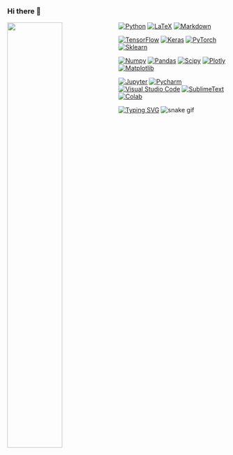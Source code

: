 ### Hi there 👋

<!--
**Neurojedi/neurojedi** is a ✨ _special_ ✨ repository because its `README.md` (this file) appears on your GitHub profile.

Here are some ideas to get you started:

- 🔭 I’m currently working on ...
- 🌱 I’m currently learning ...
- 👯 I’m looking to collaborate on ...
- 🤔 I’m looking for help with ...
- 💬 Ask me about ...
- 📫 How to reach me: ...
- 😄 Pronouns: ...
- ⚡ Fun fact: ...
--> 

<div><img style="width: 50%;" align="left" class="img" src="https://github-readme-stats.vercel.app/api?username=neurojedi&show_icons=true&theme=dark" /></div>
<div style="" align="left-center">
<a href="https://github.com/search?q=user%3ADenverCoder1+language%3Apython" align="right"><img alt="Python" src="https://camo.githubusercontent.com/808dfd4514d73d808f2a42e033ec59d350a25356be62824be52e3b258afeb5e6/68747470733a2f2f696d672e736869656c64732e696f2f62616467652f507974686f6e2d3134333534432e7376673f6c6f676f3d707974686f6e266c6f676f436f6c6f723d7768697465" data-canonical-src="https://img.shields.io/badge/Python-14354C.svg?logo=python&amp;logoColor=white" style="max-width: 100%;"></a>
<a href="https://github.com/search?q=user%3ADenverCoder1+language%3Atex"><img alt="LaTeX" src="https://camo.githubusercontent.com/5735758cfb0bb214ab021fd1e6f35f638efd2e4dbd85ad6888c313696be817ff/68747470733a2f2f696d672e736869656c64732e696f2f62616467652f4c615465582d3030383038302e7376673f6c6f676f3d4c61546558266c6f676f436f6c6f723d7768697465" data-canonical-src="https://img.shields.io/badge/LaTeX-008080.svg?logo=LaTeX&amp;logoColor=white" style="max-width: 100%;"></a>
<a href="https://github.com/search?q=user%3ADenverCoder1+language%3Amarkdown"><img alt="Markdown" src="https://camo.githubusercontent.com/0efd050828ea5aa9f24a975795966252bcaa93ce8d2bb4823bc75b52931a9749/68747470733a2f2f696d672e736869656c64732e696f2f62616467652f4d61726b646f776e2d3030303030302e7376673f6c6f676f3d6d61726b646f776e266c6f676f436f6c6f723d7768697465" data-canonical-src="https://img.shields.io/badge/Markdown-000000.svg?logo=markdown&amp;logoColor=white" style="max-width: 100%;"></a>

  <a href="#"><img alt="TensorFlow" src="https://camo.githubusercontent.com/6e41841810686404d397e20e14cf7d11253f3b07633e1cf86d5e7921df19e752/68747470733a2f2f696d672e736869656c64732e696f2f62616467652f54656e736f72466c6f772d4646364630302e7376673f6c6f676f3d54656e736f72466c6f77266c6f676f436f6c6f723d7768697465" data-canonical-src="https://img.shields.io/badge/TensorFlow-FF6F00.svg?logo=TensorFlow&amp;logoColor=white" style="max-width: 100%;"></a>
<a href="#"><img alt="Keras" src="https://img.shields.io/badge/Keras-%23D00000.svg?logo=Keras&logoColor=white" data-canonical-src="https://img.shields.io/badge/Keras-%23D00000.svg?logo=Keras&logoColor=white" style="max-width: 100%;"></a>
<a href="#"><img alt="PyTorch" src="https://img.shields.io/badge/PyTorch-%23EE4C2C.svg?logo=pytorch&logoColor=white" data-canonical-src="https://img.shields.io/badge/TensorFlow-FF6F00.svg?logo=TensorFlow&amp;logoColor=white" style="max-width: 100%;"></a>
<a href="#"><img alt="Sklearn" src="https://img.shields.io/badge/scikit--learn-%23F7931E.svg?logo=scikitlearn&logoColor=white" data-canonical-src="https://img.shields.io/badge/Keras-%23D00000.svg?logo=Keras&logoColor=white" style="max-width: 100%;"></a>

  <a href="#"><img alt="Numpy" src="https://img.shields.io/badge/numpy-%23013243.svg?logo=numpy&logoColor=white" data-canonical-src="https://img.shields.io/badge/Keras-%23D00000.svg?logo=Keras&logoColor=white" style="max-width: 100%;"></a>
<a href="#"><img alt="Pandas" src="https://img.shields.io/badge/pandas-%23150458.svg?logo=pandas&logoColor=white" data-canonical-src="https://img.shields.io/badge/Keras-%23D00000.svg?logo=Keras&logoColor=white" style="max-width: 100%;"></a>
<a href="#"><img alt="Scipy" src="https://img.shields.io/badge/SciPy-%230C55A5.svg?logo=scipy&logoColor=white" data-canonical-src="https://img.shields.io/badge/Keras-%23D00000.svg?logo=Keras&logoColor=white" style="max-width: 100%;"></a>
<a href="#"><img alt="Plotly" src="https://img.shields.io/badge/Plotly-%233F4F75.svg?logo=plotly&logoColor=white" data-canonical-src="https://img.shields.io/badge/Keras-%23D00000.svg?logo=Keras&logoColor=white" style="max-width: 100%;"></a>
<a href="#"><img alt="Matplotlib" src="https://img.shields.io/badge/Matplotlib-%23ffffff.svg?logo=Matplotlib&logoColor=black" data-canonical-src="https://img.shields.io/badge/Keras-%23D00000.svg?logo=Keras&logoColor=white" style="max-width: 100%;"></a>

  <a href="#"><img alt="Jupyter" src="https://camo.githubusercontent.com/4fdc7fc007e28e85b6d2c973300205839144be47e77831923d762560089fa97a/68747470733a2f2f696d672e736869656c64732e696f2f62616467652f4a7570797465722d4633373632362e7376673f6c6f676f3d4a757079746572266c6f676f436f6c6f723d7768697465" data-canonical-src="https://img.shields.io/badge/Jupyter-F37626.svg?logo=Jupyter&amp;logoColor=white" style="max-width: 100%;"></a>
<a href="#"><img alt="Pycharm" src="https://img.shields.io/badge/pycharm-143?logo=pycharm&logoColor=black&color=black&labelColor=green" data-canonical-src="https://img.shields.io/badge/Keras-%23D00000.svg?logo=Keras&logoColor=white" style="max-width: 100%;"></a>
<a href="#"><img alt="Visual Studio Code" src="https://camo.githubusercontent.com/f53628686f10ddabc221f47e91499adfaaed5663511900009deb71bd3c873236/68747470733a2f2f696d672e736869656c64732e696f2f62616467652f56697375616c25323053747564696f253230436f64652d3030373864372e7376673f6c6f676f3d76697375616c2d73747564696f2d636f6465266c6f676f436f6c6f723d7768697465" data-canonical-src="https://img.shields.io/badge/Visual%20Studio%20Code-0078d7.svg?logo=visual-studio-code&amp;logoColor=white" style="max-width: 100%;"></a>
<a href="#"><img alt="SublimeText" src="https://img.shields.io/badge/sublime_text-%23575757?logo=sublimetext&logoColor=important" data-canonical-src="https://img.shields.io/badge/Keras-%23D00000.svg?logo=Keras&logoColor=white" style="max-width: 100%;"></a>
<a href="#"><img alt="Colab" src="https://img.shields.io/badge/colab-badge.svg?logo=googlecolab&logoColor=yellow&color=blue&labelColor=grey" data-canonical-src="https://img.shields.io/badge/Keras-%23D00000.svg?logo=Keras&logoColor=white" style="max-width: 100%;"></a>
</div>












[![Typing SVG](https://readme-typing-svg.herokuapp.com?font=Kanit&size=25&pause=1000&width=435&lines=E+pur+si+muove+%F0%9F%8C%8E)](https://git.io/typing-svg)
![snake gif](https://github.com/neurojedi/neurojedi/blob/output/github-contribution-grid-snake.gif)


